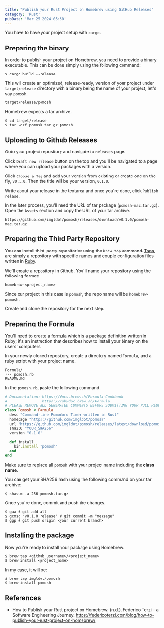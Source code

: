 ```yaml
---
title: "Publish your Rust Project on Homebrew using GitHub Releases"
category: 'Rust'
pubDate: 'Mar 25 2024 05:50'
---
```



You have to have your project setup with `cargo`.

## Preparing the binary

In order to publish your project on Homebrew, you need to provide a binary executable. This can be done simply using the following command:

```shell
$ cargo build --release
```

This will create an optimized, release-ready, version of your project under `target/release` directory with a binary being the name of your project, let's say `pomosh`.

```shell
target/release/pomosh
```

Homebrew expects a tar archive.

```shell
$ cd target/release
$ tar -czf pomosh.tar.gz pomosh
```

## Uploading to Github Releases

Goto your project repository and navigate to `Releases` page. 

Click `Draft new release` button on the top and you'll be navigated to a page where you can upload your packages with a version.

Click `Choose a Tag` and add your version from existing or create one on the fly, `v0.1.0`. Then the title will be your version, `0.1.0`.

Write about your release in the textarea and once you're done, click `Publish relase`.

In the later process, you'll need the URL of tar package (`pomosh-mac.tar.gz`). Open the `Assets` section and copy the URL of your tar archive.

```text
https://github.com/imgldot/pomosh/releases/download/v0.1.0/pomosh-mac.tar.gz
```

## Preparing the Third Party Repository

You can install third-party repositories using the `brew tap` command. [Taps](https://github.com/imgldot/pomosh/releases/download/v0.1.0/pomosh-mac.tar.gz), are simply a repository with specific names and couple configuration files written in [Ruby](https://www.ruby-lang.org/en/).

We'll create a repository in Github. You'll name your repository using the following format:

```text
homebrew-<project_name>
```

Since our project in this case is `pomosh`, the repo name will be `homebrew-pomosh`.

Create and clone the repository for the next step.

## Preparing the Formula

You'll need to create a [formula](https://docs.brew.sh/Formula-Cookbook) which is a package definition written in Ruby; it's an instruction that describes how to install your binary on the users' computers.

In your newly cloned repository, create a directory named `Formula`, and a ruby script with your project name.

```text
Formula/
⌎-- pomosh.rb
README.md
```

In the `pomosh.rb`, paste the following command.

```rb
# Documentation: https://docs.brew.sh/Formula-Cookbook
#                https://rubydoc.brew.sh/Formula
# PLEASE REMOVE ALL GENERATED COMMENTS BEFORE SUBMITTING YOUR PULL REQUEST!
class Pomosh < Formula
  desc "Command-line Pomodoro Timer written in Rust"
  homepage "https://github.com/imgldot/pomosh"
  url "https://github.com/imgldot/pomosh/releases/latest/download/pomosh-mac.tar.gz"
  sha256 "YOUR_SHA256"
  version "0.1.0"

  def install
    bin.install "pomosh"
  end
end
```

Make sure to replace all `pomosh` with your project name including the **class name**.

You can get your SHA256 hash using the following command on your tar archive:
```shell
$ shasum -a 256 pomosh.tar.gz
```

Once you're done, commit and push the changes.

```shell
$ gaa # git add all
$ gcmsg "v0.1.0 release" # git commit -m "message"
$ ggp # git push origin <your current branch>
```

## Installing the package

Now you're ready to install your package using Homebrew.

```shell
$ brew tap <github_username>/<project_name>
$ brew install <project_name>
```

In my case, it will be:
```shell
$ brew tap imgldot/pomosh
$ brew install pomosh
```

## References
- How to Publish your Rust project on Homebrew. (n.d.). Federico Terzi - a Software Engineering Journey. https://federicoterzi.com/blog/how-to-publish-your-rust-project-on-homebrew/
